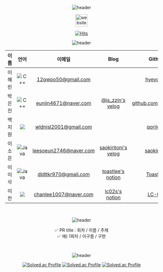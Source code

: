 <div align="center">
  
![header](https://capsule-render.vercel.app/api?text=Code%20Art%20Online&type=venom&height=500&desc=구름톤%20트레이닝%20풀스택%206회차)

[<img src='https://upload.wikimedia.org/wikipedia/commons/thumb/e/e9/Notion-logo.svg/200px-Notion-logo.svg.png' alt='website' height='40'>](https://www.notion.so/CAO-76e456f730a843afa0340094f53221d8) 

[![Hits](https://hits.seeyoufarm.com/api/count/incr/badge.svg?url=https%3A%2F%2Fgithub.com%2FCode-ArtOnline%2FCAO_Algorithm&count_bg=%23FCB0FF&title_bg=%237CB3EF&icon=&icon_color=auto&title=hits&edge_flat=false)](https://hits.seeyoufarm.com)
  
 </div>
 
<div align="center">
  
 ![header](https://capsule-render.vercel.app/api?type=soft&color=auto&height=60&section=header&text=구성원&fontSize=30)
  
|이름|언어|이메일|Blog|Github|
|:---:|:---:|:---:|:---:|:---:|
|이혜린|![C++](https://img.shields.io/badge/c++-%2300599C.svg?style=for-the-badge&logo=c%2B%2B&logoColor=white)|12qwpo50@gmail.com||[hyeyoooo](https://github.com/hyeyoooo)|
|박은진|![C++](https://img.shields.io/badge/c++-%2300599C.svg?style=for-the-badge&logo=c%2B%2B&logoColor=white)|eunjin4671@naver.com|[@is_zzin's velog](https://velog.io/@is_zzin/posts)|[github.com/potatoj1n](https://github.com/potatoj1n)|
|백지원|<img src="https://img.shields.io/badge/python-%233776AB.svg?&style=for-the-badge&logo=python&logoColor=white" />|wldnjsl2001@gmail.com||[qorjiwon](https://github.com/qorjiwon)|
|이소은|![Java](https://img.shields.io/badge/java-%23ED8B00.svg?style=for-the-badge&logo=openjdk&logoColor=white)|leesoeun2746@naver.com|[saokiritoni's velog](https://velog.io/@saokiritoni/posts)|[saokiritoni](https://github.com/saokiritoni)|
|이이삭|![Java](https://img.shields.io/badge/java-%23ED8B00.svg?style=for-the-badge&logo=openjdk&logoColor=white)|dldltkr970@gmail.com|[toastlee's notion](https://toastlee.notion.site/toastlee/bee2045ba81043c58175118eb9921074)|[ToastLee](https://github.com/ToastLee)|
|이 찬|<img src="https://img.shields.io/badge/javascript-%23F7DF1E.svg?&style=for-the-badge&logo=javascript&logoColor=black" />|chanlee1007@naver.com|[lc02s's notion](https://www.notion.so/lc02s/6-e6a3a616f3624eaca4367ab9b9cb9f42?pvs=4)|[LC-02s](https://github.com/LC-02s)|
</div>
<br>
<div align="center">

 ![header](https://capsule-render.vercel.app/api?type=soft&color=auto&height=60&section=header&text=PR%20규칙&fontSize=30)
 
✅ PR title : 회차 / 이름 / 주제 <br>
✅ 예) 1회차 / 이구름 / 구현
</div>

<br>

<div align="center">

 ![header](https://capsule-render.vercel.app/api?type=soft&color=auto&height=60&section=header&text=Solved.ac&fontSize=30)
  
[![Solved.ac Profile](http://mazassumnida.wtf/api/v2/generate_badge?boj=leesoeun2746)](https://solved.ac/profile/leesoeun2746/)
[![Solved.ac Profile](http://mazassumnida.wtf/api/v2/generate_badge?boj=eunjin4671)](https://solved.ac/profile/eunjin4671/) 
[![Solved.ac Profile](http://mazassumnida.wtf/api/v2/generate_badge?boj=chanlee1007)](https://solved.ac/profile/chanlee1007/)

</div>
